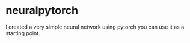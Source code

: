 # neuralpytorch
I created a very simple neural network using pytorch you can use it as a starting point.
